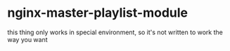 # nginx-master-playlist-module

this thing only works in special environment, so it's not written to work the way you want

